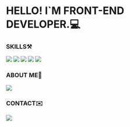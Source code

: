 # HELLO! I`M FRONT-END DEVELOPER.💻

### SKILLS⚒️
<div>
  <img src="https://img.shields.io/badge/HTML5-E34F26?style=flat&logo=HTML5&logoColor=white" />
  <img src="https://img.shields.io/badge/CSS3-1572B6?style=flat&logo=CSS3&logoColor=white" />
  <img src="https://img.shields.io/badge/JAVASCRIPT-F7DF1E?style=flat&logo=JAVASCRIPT&logoColor=black" />
  <img src="https://img.shields.io/badge/REACT-61DAFB?style=flat&logo=REACT&logoColor=black" />
  <img src="https://img.shields.io/badge/Vue.js-4FC08D?style=flat&logo=Vue.js&logoColor=white" />
</div>

### ABOUT ME📂
<div>
    <a href="https://www.notion.so/Front-end-6777386ece574079a62942436de54cd0"><img src="https://img.shields.io/badge/NOTION-000000?style=flat&logo=NOTION&logoColor=white" /></a>
</div>

### CONTACT✉️
<div>
   <a href="mailto:heyjace777@gmail.com"><img src="https://img.shields.io/badge/Gmail-EA4335?style=flat-square&logo=Gmail&logoColor=black"/></a>
</div>
